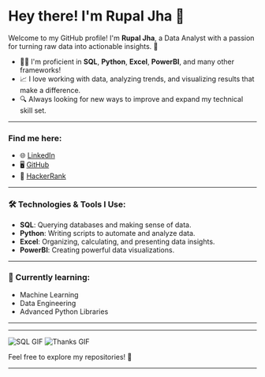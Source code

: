 # Hey there! I'm **Rupal Jha** 👋

Welcome to my GitHub profile! I'm **Rupal Jha**, a Data Analyst with a passion for turning raw data into actionable insights. 🚀

- 👨‍💻 I'm proficient in **SQL**, **Python**, **Excel**, **PowerBI**, and many other frameworks!  
- 📈 I love working with data, analyzing trends, and visualizing results that make a difference.
- 🔍 Always looking for new ways to improve and expand my technical skill set.

---

### Find me here:
- 🌐 [LinkedIn](https://www.linkedin.com/in/rupal-jha)
- 🖥️ [GitHub](https://github.com/RupalJ-02)
- 🏅 [HackerRank](https://www.hackerrank.com/profile/rjhastudent)

---

### 🛠️ Technologies & Tools I Use:


- **SQL**: Querying databases and making sense of data.
- **Python**: Writing scripts to automate and analyze data.
- **Excel**: Organizing, calculating, and presenting data insights.
- **PowerBI**: Creating powerful data visualizations.

---

### 🌱 Currently learning:
- Machine Learning
- Data Engineering
- Advanced Python Libraries

---
---
![SQL GIF](https://t3.ftcdn.net/jpg/07/59/45/12/360_F_759451246_OGyz5y2S57Gi0oBCEpnRHz2qm1Ot574U.jpg)
![Thanks GIF](https://media.istockphoto.com/id/1362879594/vector/thank-you-neon-sign-on-brick-wall-background.jpg?s=612x612&w=0&k=20&c=1VRRnssOBYxxqT-NXVZOYJVXqLK2ECiGzlWWsyO8-XQ=)

Feel free to explore my repositories! 🚀
****
